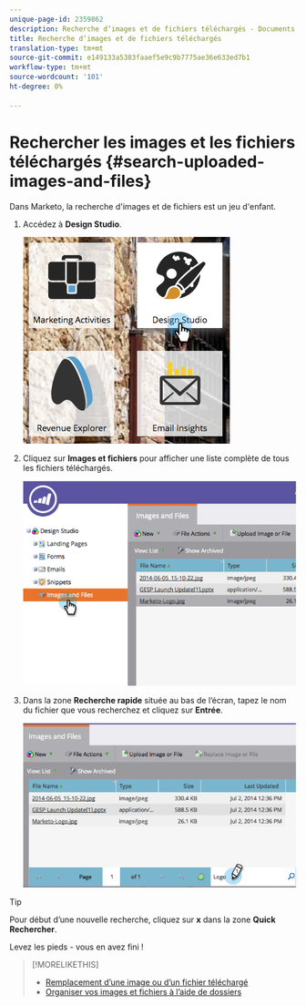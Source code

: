 ```yaml
---
unique-page-id: 2359862
description: Recherche d’images et de fichiers téléchargés - Documents marketing - Documentation du produit
title: Recherche d’images et de fichiers téléchargés
translation-type: tm+mt
source-git-commit: e149133a5383faaef5e9c9b7775ae36e633ed7b1
workflow-type: tm+mt
source-wordcount: '101'
ht-degree: 0%

---
```



# Rechercher les images et les fichiers téléchargés {#search-uploaded-images-and-files}

Dans Marketo, la recherche d&#39;images et de fichiers est un jeu d&#39;enfant.

1. Accédez à **Design Studio**.

   ![](assets/designstudio-1.png)

1. Cliquez sur **Images et fichiers** pour afficher une liste complète de tous les fichiers téléchargés.

   ![](assets/image2014-9-16-11-3a44-3a4.png)

1. Dans la zone **Recherche rapide** située au bas de l’écran, tapez le nom du fichier que vous recherchez et cliquez sur **Entrée**.

   ![](assets/image2014-9-16-11-3a46-3a32.png)

>[!TIP]
>
>Pour début d’une nouvelle recherche, cliquez sur **x** dans la zone **Quick** **Rechercher**.

Levez les pieds - vous en avez fini !

>[!MORELIKETHIS]
>
>* [Remplacement d’une image ou d’un fichier téléchargé](replace-an-uploaded-image-or-file.md)
>* [Organiser vos images et fichiers à l’aide de dossiers](organize-your-images-and-files-using-folders.md)

>




